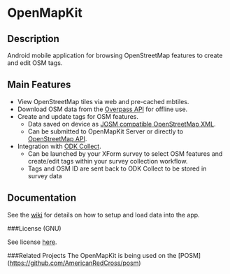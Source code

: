 # OpenMapKit

## Description

Android mobile application for browsing OpenStreetMap features to create and edit OSM tags.

## Main Features
* View OpenStreetMap tiles via web and pre-cached mbtiles.
* Download OSM data from the [Overpass API](https://wiki.openstreetmap.org/wiki/Overpass_API) for offline use.
* Create and update tags for OSM features.
  - Data saved on device as [JOSM compatible OpenStreetMap XML](http://wiki.openstreetmap.org/wiki/JOSM_file_format).
  - Can be submitted to OpenMapKit Server or directly to [OpenStreetMap API](http://wiki.openstreetmap.org/wiki/API_v0.6).
* Integration with [ODK Collect](https://opendatakit.org/use/collect/).  
  - Can be launched by your XForm survey to select OSM features and create/edit tags within your survey collection workflow. 
  - Tags and OSM ID are sent back to ODK Collect to be stored in survey data

## Documentation

See the [wiki](https://github.com/AmericanRedCross/openmapkitandroid/wiki) for details on how to setup and load data into the app.

###License (GNU)

See license [here](https://github.com/AmericanRedCross/openmapkitandroid/blob/master/LICENSE.md).

###Related Projects
The OpenMapKit is being used on the [POSM] (https://github.com/AmericanRedCross/posm)

